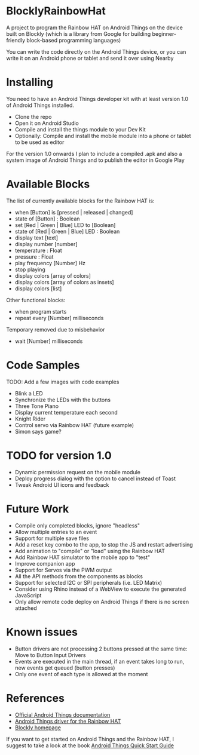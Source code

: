 # BlocklyRainbowHat

A project to program the Rainbow HAT on Android Things on the device built on Blockly (which is a library from Google for building beginner-friendly block-based programming languages)

You can write the code directly on the Android Things device, or you can write it on an Android phone or tablet and send it over using Nearby

# Installing

You need to have an Android Things developer kit with at least version 1.0 of Android Things installed.
- Clone the repo
- Open it on Android Studio
- Compile and install the things module to your Dev Kit
- Optionally: Compile and install the mobile module into a phone or tablet to be used as editor

For the version 1.0 onwards I plan to include a compiled .apk and also a system image of Android Things and to publish the editor in Google Play

# Available Blocks

The list of currently available blocks for the Rainbow HAT is:

- when [Button] is [pressed | released | changed]
- state of [Button] : Boolean
- set [Red | Green | Blue] LED to [Boolean]
- state of [Red | Green | Blue] LED : Boolean
- display text [text]
- display number [number]
- temperature : Float
- pressure : Float
- play frequency [Number] Hz
- stop playing 
- display colors [array of colors]
- display colors [array of colors as insets]
- display colors [list]

Other functional blocks:

- when program starts
- repeat every [Number] milliseconds

Temporary removed due to misbehavior

- wait [Number] milliseconds

# Code Samples

TODO: Add a few images with code examples
- Blink a LED
- Synchronize the LEDs with the buttons
- Three Tone Piano
- Display current temperature each second
- Knight Rider
- Control servo via Rainbow HAT (future example)
- Simon says game?

# TODO for version 1.0
- Dynamic permission request on the mobile module
- Deploy progress dialog with the option to cancel instead of Toast
- Tweak Android UI icons and feedback

# Future Work
- Compile only completed blocks, ignore "headless"
- Allow multiple entries to an event
- Support for multiple save files
- Add a reset key combo to the app, to stop the JS and restart advertising
- Add animation to "compile" or "load" using the Rainbow HAT
- Add Rainbow HAT simulator to the mobile app to "test"
- Improve companion app
- Support for Servos via the PWM output
- All the API methods from the components as blocks
- Support for selected I2C or SPI peripherals (i.e. LED Matrix)
- Consider using Rhino instead of a WebView to execute the generated JavaScript
- Only allow remote code deploy on Android Things if there is no screen attached

# Known issues
- Button drivers are not processing 2 buttons pressed at the same time: Move to Button Input Drivers
- Events are executed in the main thread, if an event takes long to run, new events get queued (button presses)
- Only one event of each type is allowed at the moment

# References
- [Official Android Things documentation](https://developer.android.com/things/)
- [Android Things driver for the Rainbow HAT](https://github.com/androidthings/contrib-drivers/tree/master/rainbowhat)
- [Blockly homepage](https://developers.google.com/blockly/)

If you want to get started on Android Things and the Rainbow HAT, I suggest to take a look at the book [Android Things Quick Start Guide](https://www.packtpub.com/hardware-and-creative/android-things-quick-start-guide)
